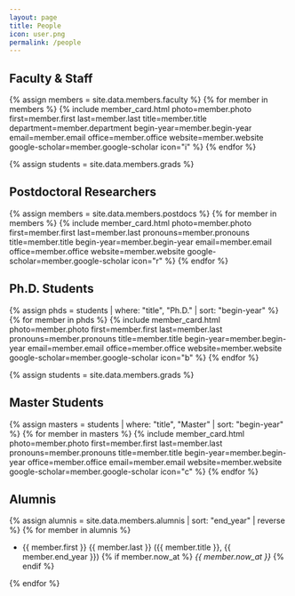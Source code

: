 ```yaml
---
layout: page
title: People
icon: user.png
permalink: /people
---
```


<!-- Lab people -->
<div class="row">
  <div class="col-md-12">
    <h2 class="page-header">Faculty & Staff</h2>
  </div>
</div>

<div class="row">
  <div class="col-md-12">
    <!-- Faculty -->
    {% assign members = site.data.members.faculty %}
    {% for member in members %}
      {% include member_card.html
      photo=member.photo
      first=member.first last=member.last
      title=member.title
      department=member.department
      begin-year=member.begin-year
      email=member.email
      office=member.office
      website=member.website
      google-scholar=member.google-scholar
      icon="i"
      %}
    {% endfor %}
  </div>
</div>

{% assign students = site.data.members.grads %}

<div class="row">
  <div class="col-md-12">
    <h2 class="page-header">Postdoctoral Researchers</h2>
  </div>
</div>

<div class="row">
  <div class="col-md-12">
    <!-- Postdocs -->
    {% assign members = site.data.members.postdocs %}
    {% for member in members %}
      {% include member_card.html
      photo=member.photo
      first=member.first last=member.last
      pronouns=member.pronouns
      title=member.title
      begin-year=member.begin-year
      email=member.email
      office=member.office
      website=member.website
      google-scholar=member.google-scholar
      icon="r"
      %}
    {% endfor %}
  </div>
</div>

<div class="row">
  <div class="col-md-12">
    <h2 class="page-header">Ph.D. Students</h2>
  </div>
</div>

<div class="row">
  <div class="col-md-12">
    <!-- PhD students -->
    {% assign phds = students | where: "title", "Ph.D." | sort: "begin-year" %}
    {% for member in phds %}
      {% include member_card.html
      photo=member.photo
      first=member.first last=member.last
      pronouns=member.pronouns
      title=member.title
      begin-year=member.begin-year
      email=member.email
      office=member.office
      website=member.website
      google-scholar=member.google-scholar
      icon="b"
      %}
    {% endfor %}
  </div>
</div>

{% assign students = site.data.members.grads %}
<div class="row">
  <div class="col-md-12">
    <h2 class="page-header">Master Students</h2>
  </div>
</div>

<div class="row">
  <div class="col-md-12">
    <!-- Master students -->
    {% assign masters = students | where: "title", "Master" | sort: "begin-year" %}
    {% for member in masters %}
      {% include member_card.html
      photo=member.photo
      first=member.first last=member.last
      pronouns=member.pronouns
      title=member.title
      begin-year=member.begin-year
      office=member.office
      email=member.email
      website=member.website
      google-scholar=member.google-scholar
      icon="c"
      %}
    {% endfor %}
  </div>
</div>

<div class="row">
  <div class="col-md-12">
    <h2 class="page-header">Alumnis</h2>
  </div>
</div>

<div class="row">
  <div class="col-md-12">
    <!-- Alumni -->
    {% assign alumnis = site.data.members.alumnis | sort: "end_year" | reverse %}
    {% for member in alumnis %}
    <ul class="fa-ul">
      <li><span class="fa-li"><i class="fa-solid fa-graduation-cap"></i></span>
        {{ member.first }} {{ member.last }} ({{ member.title }}, {{ member.end_year }})
        {% if member.now_at %}
          <i class="fa-solid fa-arrow-right"></i><em> {{ member.now_at }}</em>
        {% endif %}
      </li>
    </ul>
    {% endfor %}
  </div>
</div>